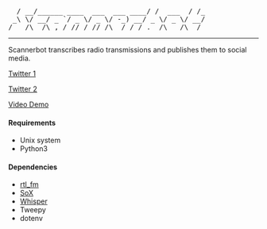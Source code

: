 
<pre>
  / __/______ ____  ___  ___ ____/ /  ___  / /_
 _\ \/ __/ _ `/ _ \/ _ \/ -_) __/ _ \/ _ \/ __/
/___/\__/\_,_/_//_/_//_/\__/_/ /_.__/\___/\__/ 
</pre>
---
Scannerbot transcribes radio transmissions and publishes them to social media.

[Twitter 1](https://twitter.com/sdscannerbot)

[Twitter 2](https://twitter.com/testscannerbot)

[Video Demo](https://youtu.be/BztbGC5vuCY)

#### Requirements
* Unix system
* Python3
#### Dependencies
* [rtl_fm](http://kmkeen.com/rtl-demod-guide/index.html)
* [SoX](https://sox.sourceforge.net/sox.html)
* [Whisper](https://github.com/openai/whisper)
* Tweepy
* dotenv
